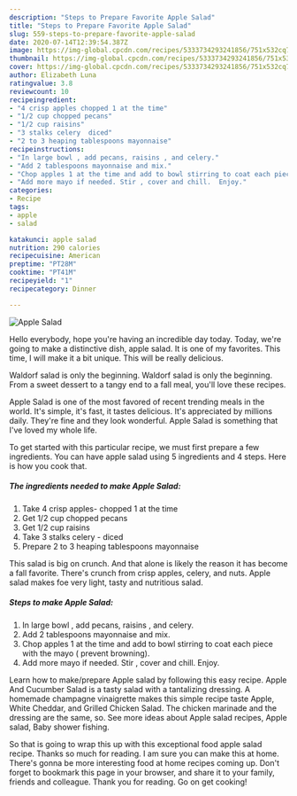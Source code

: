 ```yaml
---
description: "Steps to Prepare Favorite Apple Salad"
title: "Steps to Prepare Favorite Apple Salad"
slug: 559-steps-to-prepare-favorite-apple-salad
date: 2020-07-14T12:39:54.387Z
image: https://img-global.cpcdn.com/recipes/5333734293241856/751x532cq70/apple-salad-recipe-main-photo.jpg
thumbnail: https://img-global.cpcdn.com/recipes/5333734293241856/751x532cq70/apple-salad-recipe-main-photo.jpg
cover: https://img-global.cpcdn.com/recipes/5333734293241856/751x532cq70/apple-salad-recipe-main-photo.jpg
author: Elizabeth Luna
ratingvalue: 3.8
reviewcount: 10
recipeingredient:
- "4 crisp apples chopped 1 at the time"
- "1/2 cup chopped pecans"
- "1/2 cup raisins"
- "3 stalks celery  diced"
- "2 to 3 heaping tablespoons mayonnaise"
recipeinstructions:
- "In large bowl , add pecans, raisins , and celery."
- "Add 2 tablespoons mayonnaise and mix."
- "Chop apples 1 at the time and add to bowl stirring to coat each piece with the mayo ( prevent browning)."
- "Add more mayo if needed. Stir , cover and chill.  Enjoy."
categories:
- Recipe
tags:
- apple
- salad

katakunci: apple salad 
nutrition: 290 calories
recipecuisine: American
preptime: "PT28M"
cooktime: "PT41M"
recipeyield: "1"
recipecategory: Dinner

---
```



![Apple Salad](https://img-global.cpcdn.com/recipes/5333734293241856/751x532cq70/apple-salad-recipe-main-photo.jpg)

Hello everybody, hope you're having an incredible day today. Today, we're going to make a distinctive dish, apple salad. It is one of my favorites. This time, I will make it a bit unique. This will be really delicious.

Waldorf salad is only the beginning. Waldorf salad is only the beginning. From a sweet dessert to a tangy end to a fall meal, you&#39;ll love these recipes.

Apple Salad is one of the most favored of recent trending meals in the world. It's simple, it's fast, it tastes delicious. It's appreciated by millions daily. They're fine and they look wonderful. Apple Salad is something that I've loved my whole life.


To get started with this particular recipe, we must first prepare a few ingredients. You can have apple salad using 5 ingredients and 4 steps. Here is how you cook that.

##### The ingredients needed to make Apple Salad:

1. Take 4 crisp apples- chopped 1 at the time
1. Get 1/2 cup chopped pecans
1. Get 1/2 cup raisins
1. Take 3 stalks celery - diced
1. Prepare 2 to 3 heaping tablespoons mayonnaise


This salad is big on crunch. And that alone is likely the reason it has become a fall favorite. There&#39;s crunch from crisp apples, celery, and nuts. Apple salad makes foe very light, tasty and nutritious salad. 

##### Steps to make Apple Salad:

1. In large bowl , add pecans, raisins , and celery.
1. Add 2 tablespoons mayonnaise and mix.
1. Chop apples 1 at the time and add to bowl stirring to coat each piece with the mayo ( prevent browning).
1. Add more mayo if needed. Stir , cover and chill.  Enjoy.


Learn how to make/prepare Apple salad by following this easy recipe. Apple And Cucumber Salad is a tasty salad with a tantalizing dressing. A homemade champagne vinaigrette makes this simple recipe taste Apple, White Cheddar, and Grilled Chicken Salad. The chicken marinade and the dressing are the same, so. See more ideas about Apple salad recipes, Apple salad, Baby shower fishing. 

So that is going to wrap this up with this exceptional food apple salad recipe. Thanks so much for reading. I am sure you can make this at home. There's gonna be more interesting food at home recipes coming up. Don't forget to bookmark this page in your browser, and share it to your family, friends and colleague. Thank you for reading. Go on get cooking!
